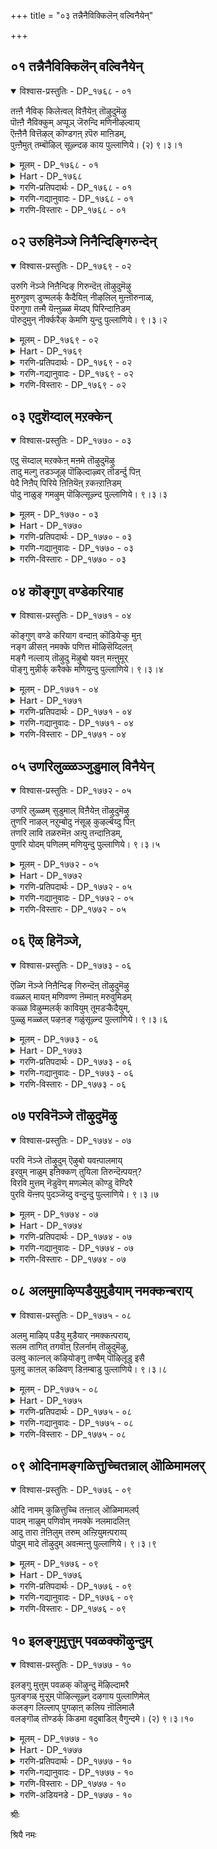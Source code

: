 +++
title = "०३ तन्नैनैविक्किलॆन् वल्विनैयेन्"

+++


## ०१ तन्नैनैविक्किलॆन् वल्विनैयेन्

<details open><summary>विश्वास-प्रस्तुतिः - DP_१७६८ - ०१</summary>

तऩ्ऩै नैविक् किलेऩ्वल् विऩैयेऩ् तॊऴुदुमॆऴु  
पॊऩ्ऩै नैविक्कुम् अप्पूञ् जॆरुन्दि मणिनीऴल्वाय्  
ऎऩ्ऩैनै वित्तॆऴल् कॊण्डगऩ् ऱपॆरु माऩिडम्,  
पुऩ्ऩैमुत् तम्बॊऴिल् सूऴ्न्दऴ काय पुल्लाणिये। (२) ९।३।१
</details>

<details><summary>मूलम् - DP_१७६८ - ०१</summary>

तऩ्ऩै नैविक् किलेऩ्वल् विऩैयेऩ् तॊऴुदुमॆऴु  
पॊऩ्ऩै नैविक्कुम् अप्पूञ् जॆरुन्दि मणिनीऴल्वाय्  
ऎऩ्ऩैनै वित्तॆऴल् कॊण्डगऩ् ऱपॆरु माऩिडम्,  
पुऩ्ऩैमुत् तम्बॊऴिल् सूऴ्न्दऴ काय पुल्लाणिये। (२) ९।३।१
</details>

<details><summary>Hart - DP_१७६८</summary>

She says,  
“O heart, you suffer with your love \ for him:  
How can I control it?  
Is it because of my bad karma?  
In the cool shadows of the cherundi grove  
blooming with golden flowers he loved me  
and then left me taking my beauty with him:  
He is the god of Thiruppullāni  
where the punnai trees shed pearl-like flowers in the groves:  
O heart, let us go there and worship him:”
</details>

<details><summary>गरणि-प्रतिपदार्थः - DP_१७६८ - ०१</summary>

तन्नै=नन्नन्नु, नैविक्किल्=बाधॆगॆ ऒळगु माडुवुदरिन्द, ऎन्=एनु फल? वल् विनैयेन्=कडुपापगळन्नु नानु माडिदवळु, तॊऴुदुम्=पूजिसि, ऎऴु=अभ्युदयगॊळ्ळुवुदक्कॆ, पॊन्नै=चिन्नवन्नु, नैविक्कूम्=निवाळिसुवन्थ, अ पू शॆरुन्दि=आ हूवाद सुरहॊन्नॆय, मणम्=परिमळद, नीऴल् वाय्=नॆळलिनल्लि, ऎन्नै=नन्नन्नु, नैवित्तु=हण्णुमाडि, ऎऴिल् कॊण्डु=सौन्दर्यवन्नु सूरॆगॊण्डु, अहन्ऱ=अगलि होद, पॆरुमान्=\(भगवन्तन\) परमपुरुषन, इडन्=स्थळवाद, पुन्नै=सुरहॊन्नॆय, मुत्तुम्=मुत्तिनन्थ मॊग्गुगळुळ्ळ, पॊऴिल्=तोपुगळिन्द, शूऴ्न्द=सुत्तुवरिद,अऴहाय=सुन्दरवाद\(सॊबगिन\), पुल्लाणिये-तिरुप्पुल्लाणि क्षेत्रवे.
</details>

<details><summary>गरणि-गद्यानुवादः - DP_१७६८ - ०१</summary>

नन्नन्नु बाधॆगॆ ऒळगु माडुवुदरिन्द एनु फल? नानु कडुपापि, पूजिसि अभ्युदयगॊळ्ळुवुदक्कॆ चिन्नवन्नु निवाळिसुवन्थ \(सूरॆगॊळ्ळुवन्थ\) आ हूवाद सुरहॊन्नॆय परिमळद नॆरळिनल्लि नन्नन्नु हण्णुमाडि\(पक्वगॊळिसि\) नन्न सौन्दर्यवन्नु सूरॆगॊण्डु अगलिहोद परमपुरुषनु नॆलसिरुव स्थळवॆन्दरॆ, मुत्तिनन्थ सुरहॊन्नॆय मॊग्गुगळुळ्ळ तोपुगळिन्द सुत्तुवरिद सॊबगिन तिरुप्पुल्लाणि क्षेत्रवे.\(१\)
</details>

<details><summary>गरणि-विस्तारः - DP_१७६८ - ०१</summary>

हिन्दिन तिरुमॊऴिगळल्लि आऴ्वाररु तम्मन्नु परमपुरुषनाद भगवन्तनल्लि अनुरक्तळागिरुव नवयौवन सुन्दरियॆन्दु भाविसिकॊण्डु, तन्न स्वामियु तन्न मनद इङ्गितवन्नु ऎन्दिगॆ ईडेरिसुवनो ऎन्दु हम्बलिसि हाडिदरष्टॆ. स्वामियु अवरन्नु

बॆरगुगॊळिसि, अवरॊडनॆ कूडिकॊण्डु अवर सेवॆयन्नु कैगॊळ्ळदन्तॆ, अवरिन्द अगलिहोदनु. आद्दरिन्द अवनन्नु हुडुकुत्ता अवनु नॆलसिरुव दिव्यक्षेत्रक्कॆ तावे होगलिद्दारॆ.

युवतियु\(आऴ्वाररु\)हेळुत्ताळॆ- नन्न प्रियतमनु नन्न बळिगॆ बरुत्तानॆन्दु अवनिगागि ऎदुरुनोडुत्ता, नाने नन्ननु हिंसॆपडिसिकॊळ्ळुवुदरिन्द एनु फल? स्वामियु तन्न दिव्यसौन्दर्यवन्नु ननगॆ तोरिसि, बॆरगुगॊळिसि, नन्न मनस्सन्नु सूरॆगॊण्डु नन्नन्नु हण्णुमाडि, नन्नन्नगलि हॊरटुहोदनल्ल\! मुत्तिनन्तिरुव सुरहॊन्नॆय मॊग्गुगळु जगियुत्तिरुव तोपुगळिन्द सुत्तुवरिदिरुव सॊबगिनिन्द तुम्बिरुव तिरुप्पुल्लाणि क्षेत्रदल्लि नन्न स्वामियु नॆलसिद्दानाद्दरिन्द, नानु अल्लिगे होगि अवनॊडनॆ कलॆतुकॊळ्ळुवॆनु.
</details>

## ०२ उरुहिनॆञ्जे निनैन्दिङ्गिरुन्देन्

<details open><summary>विश्वास-प्रस्तुतिः - DP_१७६९ - ०२</summary>

उरुगि नॆञ्जे निऩैन्दिङ् गिरुन्दॆऩ् तॊऴुदुमॆऴु  
मुरुगुवण् डुण्मलर्क् कैदैयिऩ् नीऴलिल् मुऩ्ऩॊरुनाळ्,  
पॆरुगुगा तऩ्मै यॆऩ्ऩुळ्ळ मॆय्दप् पिरिन्दाऩिडम्  
पॊरुदुमुन् नीर्क्करैक् केमणि युन्दु पुल्लाणिये। ९।३।२
</details>

<details><summary>मूलम् - DP_१७६९ - ०२</summary>

उरुगि नॆञ्जे निऩैन्दिङ् गिरुन्दॆऩ् तॊऴुदुमॆऴु  
मुरुगुवण् डुण्मलर्क् कैदैयिऩ् नीऴलिल् मुऩ्ऩॊरुनाळ्,  
पॆरुगुगा तऩ्मै यॆऩ्ऩुळ्ळ मॆय्दप् पिरिन्दाऩिडम्  
पॊरुदुमुन् नीर्क्करैक् केमणि युन्दु पुल्लाणिये। ९।३।२
</details>

<details><summary>Hart - DP_१७६९</summary>

She says,  
“O heart! You melt with love:  
What is the use of staying here thinking of him?  
Once, one day, he loved me under the shadow of blooming thazhai plants  
where singing bees drink honey from the flowers,  
and left me there  
and since then my love for him has grown in my heart:  
He is the god of Thiruppullāni where the waves dash on the banks  
of the river and leave jewels:  
O heart, come let us go and worship him:”
</details>

<details><summary>गरणि-प्रतिपदार्थः - DP_१७६९ - ०२</summary>

उरुहि=करगिद, नॆञ्जे=मनस्से, निनैन्दु=नॆनॆनॆनॆदु, इङ्गॆ-इल्लिये, इरुन्दु=इरुवुदरिन्द, ऎन्=एनु फल? तॊऴुदुम् ऎऴु= सेवॆ माडुवुदक्कॆ एळु\(हॊरडु\), मुरुहु=जेनन्नु, वण्डु=दुम्बिगळु, उण्=उण्णुवन्थ, मलर्=हूवाद, कैदैयिन्=केदगॆय मरगळ, नीऴलिल्=नॆरळल्लि, मुन् ऒरुनाळ्=हिन्दॆ ऒन्दु दिन, पॆरुहु=उक्कि बरुत्तिरुव\(हरियुत्तिरुव\), कादन्मै=प्रेमवन्नु, ऎन् उळ्ळम् ऎय्द=नन्न अन्तरङ्गवु पडॆयुवन्तॆ माडि, पिरिन्दा=अगलि होदवन, इडम्=स्थळवॆम्बुदु

पॊरुदु=अलॆगळन्नु बडिदु, मुन्नीर्=कडलु, करैक्के-दडक्के,मणि=रत्नगळन्नु, उन्दु=तळ्ळुवन्थ, पुल्लाणिये-तिरुप्पुल्लाणि क्षेत्रवे.
</details>

<details><summary>गरणि-गद्यानुवादः - DP_१७६९ - ०२</summary>

करगिद मनस्स्, नॆनॆनॆनॆदु इल्लिये इरुवुदरिन्द फलवेनु? सेवॆ माडुवुदक्कॆ एळु\(हॊरडु\). दुम्बिगळु जेनन्नुण्णुवन्थ केदगॆ\(ताळॆ\)हूगळु तुम्बिरुव मरगळ नॆरळल्लि, हिन्दॆ ऒन्दु दिन नन्न अन्तरङ्गवु उक्किहरियुवन्थ प्रेमवन्नु पडॆयुवन्तॆ माडि, अगलिहोदवन स्थळवॆम्बुदु कडलु तन्न अलॆगळिन्द दडक्के रत्नगळन्नु ऎरचि तळ्ळुवन्थ तिरुप्पुल्लाणि क्षेत्रवे.\(२\)
</details>

<details><summary>गरणि-विस्तारः - DP_१७६९ - ०२</summary>

युवतियु\(आऴ्वाररु\)हेळुत्ताळॆ- नॊन्दु, करगि होगिरुव नन्न मनस्से, हिन्दॆ नडॆदद्दन्नु नॆनॆनॆनॆदु इल्लिये इरुवुदरिन्द बरुव लाभवेनु? हीगॆ माडुवुदरिन्द नन्न प्रियतमनु नन्न बळिगॆ बरुवने? हिन्दॆ ऒन्दु सल, परिमळदिन्द तुम्बि जेनु मुत्तुत्तिरुव केदगॆय वनदल्लि, मरद नॆरळल्लि स्वामियु ननगॆ काणिसिकॊण्डनु. नन्नन्नु समीपिसिदनु. अवनल्लि ननगॆ प्रेमवुण्टागुवन्तॆयू, नन्न अन्तरङ्गदिन्द प्रेमवु उक्कि हरियुवन्तॆयू माडिदनु. आ कूडले नन्नन्नगलि होदनल्ल\! ईग आ प्रियतमनु नॆलसिरुव स्थळवॆन्दरॆ कडल् करॆयल्लिरुव, कडलिन अलॆगळु नवरत्नगळन्नु दडक्कॆ ऎरचि तळ्ळुत्तिरुवन्थ तिरुप्पुल्लाणि क्षेत्रवे. मनस्से अल्लिगॆ होगोण नडॆ. नन्न प्रियतमनन्नु सन्दर्शिसोण. अवन सेवॆयल्लि तॊडगि उद्धार हॊन्दोण.
</details>

## ०३ एदुशॆय्दाल् मऱक्केन्

<details open><summary>विश्वास-प्रस्तुतिः - DP_१७७० - ०३</summary>

एदु सॆय्दाल् मऱक्केऩ् मऩमे तॊऴुदुमॆऴु  
तादु मल्गु तडञ्जूऴ् पॊऴिल्दाऴ्वर् तॊडर्न्दु पिऩ्  
पेदै निऩैप् पिरिये ऩिऩियॆऩ् ऱकऩ्ऱाऩिडम्  
पोदु नाळुङ् गमऴुम् पॊऴिल्सूऴ्न्द पुल्लाणिये। ९।३।३
</details>

<details><summary>मूलम् - DP_१७७० - ०३</summary>

एदु सॆय्दाल् मऱक्केऩ् मऩमे तॊऴुदुमॆऴु  
तादु मल्गु तडञ्जूऴ् पॊऴिल्दाऴ्वर् तॊडर्न्दु पिऩ्  
पेदै निऩैप् पिरिये ऩिऩियॆऩ् ऱकऩ्ऱाऩिडम्  
पोदु नाळुङ् गमऴुम् पॊऴिल्सूऴ्न्द पुल्लाणिये। ९।३।३
</details>

<details><summary>Hart - DP_१७७०</summary>

She says,  
“I am innocent: What can I do to forget him?  
Come, get up and let us worship him:  
He followed me into the grove  
dripping with pollen and filled with ponds  
and promised me he wouldn’t leave me, but he did:  
He is the god of Thiruppullāni  
where the fragrance of flowers spreads all day:  
O heart, come, let us go there and worship him:”
</details>

<details><summary>गरणि-प्रतिपदार्थः - DP_१७७० - ०३</summary>

एदु शॆय्दाल्=एनु माडिदरॆ, मऱक्केन्=नानु मरॆयबल्लॆ \(मरॆयुवुदक्कॆ साध्य?\) मनमे=मनस्से, तॊऴुदुम् =सेवॆ माडुवुदक्कॆ, ऎऴु=ऎद्देळु, तादु=हूविन परागगळु, मल् हु=तुम्बिकॊण्डिरुव, तटम्=तटाकगळिन्द, शूऴ्-सुत्तुवरिदिरुव, पॊऴिल्=तोपिन, ताऴ्वर्=ऎल्लॆयन्नु, तॊडर्न्दु=सेरि, पिन्=आमेलॆ

पेदै=एनू अरियदवळे, निन्नै=निन्नन्नु, पिरियेन् इनि=इन्नु अगलुवुदिल्ल, ऎन्ऱु=ऎन्दु हेळि, अहन्ऱान् इडम्=अगलिदवन स्थळवॆन्दरॆ, पोदु=अरळुव मॊग्गु, नाळुम्=यावागलू, कमऴुम्=घमघमिसुव, पॊऴिल्=तोपुगळिन्द, शूऴ्न्द=सुत्तुवरिद, पुल्लाणिये=तिरुप्पुल्लाणि क्षेत्रवे.
</details>

<details><summary>गरणि-गद्यानुवादः - DP_१७७० - ०३</summary>

एनु माडिदरॆ ताने नानु मरॆयुवुदक्कादीतु? मनस्से, सेवॆ माडुवुदक्कॆ ऎद्देळु. हूविन परागगळु तुम्बिकॊण्डिरुव तटाकगळिन्द सुत्तुवरिदिरुव तोपिन ऎल्लॆयन्नु सेरि, आ बळिक, “एनू अरियदवळे, इन्नु निन्नन्नु अगलुवुदिल्ल”ऎन्दु हेळि, अगलिदवन स्थळवॆन्दरॆ, अरळुव मॊग्गु यावागलू घमघमिसुव तोपुगळिन्द सुत्तुवरिदिरुव तिरुप्पुल्लाणिये.\(३\)
</details>

<details><summary>गरणि-विस्तारः - DP_१७७० - ०३</summary>

“एनु माडिदरॆ.......मरॆयुवुदक्कादीतु?” प्रेमिगळु अगलिदरॆ, जॊतॆगूडदिद्दरॆ, दूरसरिदरॆ, कण्मरॆयादरॆ-परस्पर मरॆयलु साध्य ऎम्बुदु सामान्यवाद अभिप्राय. आदरॆ, प्रेमवु दृढवादल्लि ई याव बगॆय उपायवू फलकारियागुवुदिल्ल. भक्तनिगॆ भगवन्तनल्लि दृढवाद भक्तिमूडदिद्दरॆ, भक्तनन्नु भगवन्तनिन्द एने माडिदरू, भक्तन मनस्सिनिन्द भगवन्तनन्नु तॊडॆदुहाकुवुदक्कॆ साध्यवागुवुदिल्ल.

“एनू अरियदवळे, इन्नु निन्निन्द अगलुवुदिल्ल”- प्रियतमनु तन्न प्रियळन्नु एकान्तस्थळक्कॆ करॆदॊय्दु, अवळन्नु नम्बिसि, तनगॆ अवळल्लि अचलवाद प्रेमविदॆयॆन्दु हेळुव मातुगळिवु. प्रापञ्चिकराद कृत्रिमप्रेमिगळ जाडन्नरियद परिशुद्धवाद मनस्सिनिन्द प्रेमिसुव प्रियळे “एनू अरियदवळु”- मुग्धप्रेयसि. तन्न प्रियनल्लि अवळिगिरुव शुद्धवाद प्रेमवे अवन मातन्नु नम्बुवन्तॆ माडुत्तदॆ. ऒन्दु वेळॆ, प्रियनु तन्न मातन्नु मुरिदरो? अवळिगॆ बलुदुःखवागुवुदु, वास्तववे. अवनन्नु हुडुकिकॊण्डु होगि, अवनन्नु ऒलिसिकॊण्डु तन्नवनन्नागि माडिकॊळ्ळुवुदे आ मुग्धप्रेमिय कॆलस.

हागॆये, भगवन्तनन्नु शुद्धमनदिन्द प्रेमिसुव भक्तनिगॆ भगवन्तन आश्वासनॆयल्लि पूर्णनम्बिकॆ. ऒन्दुवेळॆ स्वामियु भक्तन अन्तरङ्गदिन्द जारिहोदनॆन्दरॆ, आ अगलिकॆयन्नु ताळलारदॆ, भक्तनु तन्न प्रियतमनन्नु हुडुकिकॊण्डु होगि, मत्तॆ अवनन्नु तन्न अन्तरङ्गदल्लि सेरिसिकॊळ्ळुववरॆगू बिड.

युवतियु\(आऴ्वाररु\) हेळुत्ताळॆ- मनस्से, नन्न प्रियतमनन्नु नानु एनू माडिदरू मरॆयुवुदक्कागुवुदिल्ल. हिन्दॆ, अवनु नन्नन्नु बलुसुन्दरवाद एकान्त स्थळक्कॆ करॆदॊय्दु, हूगळिन्द तुम्बिकॊण्डु अवुगळ परागवन्नु समृद्धियागि चॆल्लि, अदर कम्पन्नु ऎल्लॆल्लियू हरडिरुवन्थ तटाकगळ्य् तोपुगळन्नु सुत्तुवरिदिवॆ. आ तोपिन ऎल्लॆगॆ नन्नन्नु नन्न प्रियतमनु करॆदॊय्दनु. अलि ऒण्टियागिरुव ननगॆ गुट्टिन नम्बुगॆय मातन्नु हेळिद. “इन्नुनानु निन्नन्नु अगलि होगुवुदे इल्ल” ऎन्द. आदरेनु? अवनु नन्नन्नु अगलिहोदनल्ल\! आगिन सन्निवेशवन्नु अवन दिव्यप्रेमवन्नु नानु हेगॆ मरॆतेनु? मनस्से नडॆ. अवनीग तिरुप्पुल्लाणियल्लि, यावागलू घमघमिसुव हूदोटगळ नडुवॆ नॆलसिद्दानॆ. नावु अल्लिगॆ होगोण. अवन सेवॆयल्लि तॊडगि, अवनन्नु ऒलिसिकॊळ्ळोण.
</details>

## ०४ कॊङ्गुण् वण्डेकरियाह

<details open><summary>विश्वास-प्रस्तुतिः - DP_१७७१ - ०४</summary>

कॊङ्गुण् वण्डे करियाग वन्दाऩ् कॊडियेऱ्कु मुऩ्  
नङ्ग ळीसऩ् नमक्के पणित्त मॊऴिसॆय्दिलऩ्  
मङ्गै नल्लाय् तॊऴुदु मॆऴुबो यवऩ् मऩ्ऩुमूर्  
पॊङ्गु मुन्नीर्क् करैक्के मणियुन्दु पुल्लाणिये। ९।३।४
</details>

<details><summary>मूलम् - DP_१७७१ - ०४</summary>

कॊङ्गुण् वण्डे करियाग वन्दाऩ् कॊडियेऱ्कु मुऩ्  
नङ्ग ळीसऩ् नमक्के पणित्त मॊऴिसॆय्दिलऩ्  
मङ्गै नल्लाय् तॊऴुदु मॆऴुबो यवऩ् मऩ्ऩुमूर्  
पॊङ्गु मुन्नीर्क् करैक्के मणियुन्दु पुल्लाणिये। ९।३।४
</details>

<details><summary>Hart - DP_१७७१</summary>

She says,  
“O friend, you are beautiful among women!  
Carrying a Garuda flag he came to me, loved me  
and promised that he would not leave me  
but he didn’t keep his promise:  
The only witness there was the bee that drinks honey:  
He stays in Thiruppullāṇi where the rising waves of the ocean  
dash on the banks of the river and leave jewels behind:  
Come, let us go and worship him there:”
</details>

<details><summary>गरणि-प्रतिपदार्थः - DP_१७७१ - ०४</summary>

कॊङ्गु=मधुवन्नु, उण्=उण्णुव, वण्डॆ=दुम्बिगळे, करि आह=साक्षियागि, वन्दान्=बन्दनु, कॊडियेऱ्कु=पापिय हत्तिरक्कॆ, मुन्=हिन्दॆ ऒन्दु सल, नङ्गळ् ईशन्=नम्म \(नन्न\)स्वामियु, नमक्के=नमगॆये\(ननगेये\), पणित्त=आडिद\(हेळिद\), मॊऴि=मातिनन्तॆ, शॆय्दिलन्=माडलिल्ल, मङ्गैनल्लाय्=ऒळ्ळॆय हॆण्णे, तॊऴुदुम्=सेवॆ माडुवुदक्कॆ, ऎऴु=ऎद्देळु, पॊय्=होगि,अवन्=अवनु\(प्रियतमनु\), मन्नुम्=नॆलसिरुव, ऊर्=ऊरु ऎन्दरॆ

पॊङ्गु=अलॆगळु उक्किएळुव, मुन्नीर्=कडलु, करैक्के-दडक्कॆ, मणि=रत्नगळन्नु, उन्दु=तळ्ळि ऎरचुव, पुल्लाणिये=तिरुप्पुल्लाणि क्षेत्रवे.
</details>

<details><summary>गरणि-गद्यानुवादः - DP_१७७१ - ०४</summary>

ऒळ्ळॆय हॆण्णे, मधुवन्नुण्णुव दुम्बिगळ साक्षियागि नन्न स्वामियु पापियाद नन्न बळिगॆ बन्दनु. हिन्दॆ अवनु नन्नल्लि आडिद मातिनन्तॆ माडलिल्ल\! अवनीग नॆलसिरुवुदु अलॆगळु उक्कि एळुव कडलु रत्नगळन्नु दडक्कॆ तळ्ळि ऎरचुव तिरुप्पुल्लाणियल्ले. ऎद्देळु, नावु अल्लिगॆ होगि अवन सेवॆयल्लि तॊडगोण.\(४\)
</details>

<details><summary>गरणि-विस्तारः - DP_१७७१ - ०४</summary>

युवतियु आग तन्न आप्तगॆळति\(तन्न मनस्से?\)यॊडनॆ हेळुत्तिद्दाळॆ- ऒळ्ळॆय हॆण्णे, निन्नॊडनॆ नानु निजवन्ने हेळुत्तिद्देनॆ. नन्न प्रियतमनु नन्न बळिगॆ बन्दद्दु निजवे. याव मरद नॆरळल्लि अवनु नन्नन्नु सन्धिसिदनो, आ मरद हूगळल्लि मधुवन्नुण्डु नलियुत्तिद्द दुम्बिगळे अदक्कॆ साक्षि. अल्लि “नानु इन्नु मेलॆ निन्नन्नु अगलिहोगुवुदिल्ल”ऎन्दु अवनु ननगॆ आत्मीयवागि हेळिदनु. अवनाडिदन्तॆ नडॆदुकॊळ्ळलिल्ल. नन्नन्नु ऒण्टिगळन्नागि माडिद्दानॆ., कडलु आ करॆगॆ तन्न अलॆगळिन्द रत्नगळन्ने तळ्ळितन्दु हाकुत्तदॆ. आ क्षेत्रक्कॆ होगोण नडॆ. अल्लि अवनन्नु सन्धिसोण. अवन् सेवॆयल्लि तॊदगोण. अवनन्नु ऒलिसिकॊळ्ळोण.
</details>

## ०५ उणरिलुळ्ळञ्जुडुमाल् विनैयेन्

<details open><summary>विश्वास-प्रस्तुतिः - DP_१७७२ - ०५</summary>

उणरि लुळ्ळम् सुडुमाल् विऩैयेऩ् तॊऴुदुमॆऴु  
तुणरि नाऴल् नऱुम्बोदु नंसूऴ् कुऴल्बॆय्दु पिऩ्  
तणरि लावि तळरुमॆऩ अऩ्पु तन्दाऩिडम्,  
पुणरि योदम् पणिलम् मणियुन्दु पुल्लाणिये। ९।३।५
</details>

<details><summary>मूलम् - DP_१७७२ - ०५</summary>

उणरि लुळ्ळम् सुडुमाल् विऩैयेऩ् तॊऴुदुमॆऴु  
तुणरि नाऴल् नऱुम्बोदु नंसूऴ् कुऴल्बॆय्दु पिऩ्  
तणरि लावि तळरुमॆऩ अऩ्पु तन्दाऩिडम्,  
पुणरि योदम् पणिलम् मणियुन्दु पुल्लाणिये। ९।३।५
</details>

<details><summary>Hart - DP_१७७२</summary>

She says,  
“When I think of what happened to me my heart burns:  
Surely I have done bad karma:  
He decorated my hair with bunches of flagrant nyāzhal flowers,  
and loved me, but then he left me and I suffer:  
He is the god of Thirupullāni where the waves of the ocean leave conches  
and jewels on the shores: Come, let us go there and worship him:”
</details>

<details><summary>गरणि-प्रतिपदार्थः - DP_१७७२ - ०५</summary>

उणरिल्=नॆनॆसिकॊण्डरॆ, उळम्=मनस्सु, शुडुम्=कुदियुत्तदॆ,बेयुत्तदॆ, आल्=अय्यो, विनैयेन्=पापिष्ठळे नानु, तॊऴुदुम्-सेवॆ माडुवुदक्कॆ, ऎऴु=ऎद्देळु, तुणर् इन् नाऴल्=सुन्दरवाद मल्लिगॆय बळ्ळिय, नऱुम्=सुवासनॆय, पोदु=हूगळन्नु

नम् शूऴ्=नम्मन्नु सुत्तुवरिदिरुव, कुऴल्-तलॆगूदलिगॆ, पॆय्दु=मुडिसि, पिन्=अनन्तर, तणरिल्=अगलिकॆयिन्द, आवि=उसिरु\(प्राणवु\), तळरुम्=हॊय्दाडुवुदु, सङ्कटपडुवुदु, ऎन=ऎम्बन्तॆ, अन्बुतन्दान्=प्रेमवन्नुण्टु माडिदवन, इडम्-स्थळवॆन्दरॆ, पुणरि=\(अलॆगळु\) ऒट्टुगूडि, ओदम्=कडलु, पणिलम्=शङ्खगळन्नू, मणि=रत्नगळन्नू, उन्दु=दडक्कॆ तळ्ळुव, पुल्लाणिये=तिरुप्पुल्लाणि क्षेत्रवे.
</details>

<details><summary>गरणि-गद्यानुवादः - DP_१७७२ - ०५</summary>

अय्यो, नॆनॆसिकॊण्डरॆ, मनस्सु कुदियुत्तदॆ\(बेयुत्तदॆ\) नानु पापिष्ठले\! मनस्से, ऎद्देळु, सेवॆ माडुवुदक्कॆ नडॆ. सुन्दरवाद मल्लिगॆय बळ्ळिय सुवासनॆय हूगळन्नु नन्नन्नु सुत्तुवरिदिरुव तलॆगूदलिगॆ मुडिसि, अनन्तर अगलिदरॆ प्राणवु सङ्कटपडुवुदु ऎम्बन्तॆ प्रीतियन्नु तोरिसिदवन स्थळवॆन्दरॆ, कडलिन अलॆगळु ऒट्टुगूडि शङ्खगळन्नू रत्नगळन्नू दडक्कॆ तळ्ळुवन्थ तिरुप्पुल्लाणिये.\(५\)
</details>

<details><summary>गरणि-विस्तारः - DP_१७७२ - ०५</summary>

युवतियु\(आऴ्वाररु\) आप्तसखियॊन्दिगॆ हेळुत्ताळॆ- सखी, नानु कडुपापि. हिन्दॆ नडॆद विषयवन्नु नानु नॆनॆसिकॊण्डरॆ, नन्न मनस्सु बॆन्दुहोगुत्तदॆ. ननगॆ बहळ सङ्कटवागुत्तदॆ. आग अवनु नन्नॊडनिद्दु, नीळवाद नन्न तलॆगूदलिगॆ घमघमिसुव मल्लिगॆ हूगळन्नु मुडिसिदनु. आमेलॆ, नाविब्बरू अगलिहोदॆवादरॆ नम्म प्राणगळे सङ्कटदिन्द हारिहोगुवुवु ऎम्बन्तॆ अवनु नन्नल्लि प्रीतियन्नु तोरिसिदनु. नन्नन्नु बॆरगुगॊळिसिदनु. आ बळिक नन्नन्नगलि हॊरटेहोदनल्ल\! अवनीग कडलिनिन्द अलॆगळु ऒट्टॊट्टागि नुग्गिबरुत्ता ऒळ्ळॆय शङ्खगळन्नू रत्नगळन्नू करॆगॆ तळ्ळि ऎरचुवन्थ कडलतीरदल्लिरुव तिरुप्पुल्लाणि क्षेत्रदल्लि नॆलसिद्दानॆ. सखी, नडॆ, नावु अल्लिगॆ होगोण. अवन सेवॆयल्लि तॊडगोण. अवनन्नु ऒलिसिकॊळ्ळोण.
</details>

## ०६ ऎळ् हिनॆञ्जे,

<details open><summary>विश्वास-प्रस्तुतिः - DP_१७७३ - ०६</summary>

ऎळ्गि नॆञ्जे निऩैन्दिङ् गिरुन्दॆऩ् तॊऴुदुमॆऴु  
वळ्ळल् मायऩ् मणिवण्ण ऩॆम्माऩ् मरुवुमिडम्  
कळ्ळ विऴुम्मलर्क् कावियुम् तूमडऱ्कैदैयुम्,  
पुळ्ळु मळ्ळल् पऴऩङ् गळुंसूऴ्न्द पुल्लाणिये। ९।३।६
</details>

<details><summary>मूलम् - DP_१७७३ - ०६</summary>

ऎळ्गि नॆञ्जे निऩैन्दिङ् गिरुन्दॆऩ् तॊऴुदुमॆऴु  
वळ्ळल् मायऩ् मणिवण्ण ऩॆम्माऩ् मरुवुमिडम्  
कळ्ळ विऴुम्मलर्क् कावियुम् तूमडऱ्कैदैयुम्,  
पुळ्ळु मळ्ळल् पऴऩङ् गळुंसूऴ्न्द पुल्लाणिये। ९।३।६
</details>

<details><summary>Hart - DP_१७७३</summary>

She says,  
“O heart, what is the use of worrying and staying here thinking of Māyan,  
our generous, sapphire-colored lord and his love?  
He is the god of Thiruppullāṇi surrounded with birds  
and fields with wet sand where kāvi flowers drip honey  
and thāzhai flowers with beautiful leaves bloom,  
opening their lovely petals: Come, let us go there and worship him: :”
</details>

<details><summary>गरणि-प्रतिपदार्थः - DP_१७७३ - ०६</summary>

ऎळ् हि=व्यथॆपट्टुकॊण्डु, सङ्कटदिन्द, नॆञ्जे=मनस्से, निनैन्दु=चिन्तिसुत्ता, इङ्गु=इल्लिये, इरुन्दु=इरुवुदरिन्द, ऎन्=एनु फल? तॊऴुदुम्=सेवॆमाडुवुदक्कॆ, ऎऴु=ऎद्देळु, वळ्ळल्=उदारियू, मायन्=आश्चर्यकारियू, मणिवण्णन्=नीलमणियन्तॆ देहकान्तियुळ्ळवनू, ऎम्मान्=नम्म स्वामियू, मरुवुम्=नॆलसिरुव, इडम्=स्थळवॆन्दरॆ, कळ्=मधुवन्नु, अविऴुम्=सुरिसुव, मलर्=हूगळ, कावियुम्=कन्नैदिलॆयिन्दलू, तूमडल्=शुद्धवाद बिळिय ऎसळुगळुळ्ळ, कैदैयुम्=केदगॆ हूगळिन्दलू, पुळ्ळुम्=पक्षिगळिन्दलू, अळ्ळल्=कॆसरिन, पऴनङ्गळुम्=गद्दॆगळिन्दलू, शूऴ्न्द-सुत्तुवरिदिरुव, पुल्लाणिये=तिरुप्पुल्लाणि क्षेत्रवे.
</details>

<details><summary>गरणि-गद्यानुवादः - DP_१७७३ - ०६</summary>

मनस्से, व्यथॆपट्टुकॊण्डु कळॆदुहोदद्दन्नु चिन्तिसुत्ता इल्लिये इरुवुदरिन्द एनुफल? सेवॆ माडुवुदक्कॆ ऎद्देळु. परम उदारियू आश्चर्यकारियू नीलमणिय देहकान्तियुळ्ळवनू नम्म स्वामियू नॆलसिरुव स्थळवॆन्दरॆ, अरळि मधुवन्नु सुरिसुव कन्नैदिलॆ हूगळिन्दलू, परिशुद्धवाद ऎसळुगळुळ्ळ केदगॆ हूगळिन्दलू, पक्षिगळिन्दलू, कॆसरिन गद्दॆगळिन्दलू सुत्तुवरिदिरुव तिरुप्पुल्लाणि क्षेत्रवे.\(६\)
</details>

<details><summary>गरणि-विस्तारः - DP_१७७३ - ०६</summary>

युवतियु\(आऴ्वाररु\)हेळुत्ताळॆ- ”मनस्से हिन्दॆ नडॆदद्दन्नॆल्ला नॆनॆनॆनॆदु चिन्तिसुत्ता सङ्कटपडुत्तिरुवुदरिन्द बरुव लाभवेनु? नन्न प्रियतमनु परम उदारि. नन्न विषयदल्लि अवनिगॆष्टु प्रेम\! ऎष्टु कनिकर\! नन्न बळिगे अवनु बन्दनल्ल\! एकान्तवाद स्थळक्कॆ नन्नन्नु करॆदॊय्दनल्ल\! नन्न तलॆगॆ परिमळवन्नु सूसुव मल्लिगॆ हूवन्नु मुडिसिदनल्ल\! नन्नॊडनॆ कलॆतिद्दु, तन्न दिव्यवाद देहकान्तियिन्दलू,अतिशयवाद प्रेमदिन्दलू नानु नन्नन्ने मरॆयुवन्तॆ

माडिदनल्ल\! नन्न किवियल्लि पिसुमातिनिन्द “इन्नु मुन्दॆ निन्ननु बिट्टु अगलुवुदे इल्ल”ऎन्दु मातुकॊट्टनल्ल\! अय्यो, नानेनु माडलि\! आ बळिक नन्नन्नगलि अवनु हॊरटेहोदनु\! ईग अवनु मधुवन्नु उक्किहरिसुव कन्नैदिलॆ हूगळिन्दलू, शुद्धवाद ऎसळुगळुळ्ळ केदगॆ हूगळिन्दलू, बगॆबगॆय हक्किगळिन्दलू, कॆसरुगद्दॆगळिन्दलू सुत्तुवरिदिरुव तिरुप्पुल्लाणियल्लि नॆलसिद्दानॆ. मनस्से, ऎद्देळु. अल्लिगॆ होगोण. अवन् सेवॆयल्लि तॊडगोण. अवन ऒलवन्नु पडॆयोण.
</details>

## ०७ परविनॆञ्जे तॊऴुदुमॆऴु

<details open><summary>विश्वास-प्रस्तुतिः - DP_१७७४ - ०७</summary>

परवि नॆञ्जे तॊऴुदुम् ऎऴुबो यवऩ्पालमाय्  
इरवुम् नाळुम् इऩिक्कण् तुयिला तिरुन्दॆऩ्पयऩ्?  
विरवि मुत्तम् नॆडुवॆण् मणल्मेल् कॊण्डु वॆण्दिरै  
पुरवि यॆऩ्ऩप् पुदञ्जॆय्दु वन्दुन्दु पुल्लाणिये। ९।३।७
</details>

<details><summary>मूलम् - DP_१७७४ - ०७</summary>

परवि नॆञ्जे तॊऴुदुम् ऎऴुबो यवऩ्पालमाय्  
इरवुम् नाळुम् इऩिक्कण् तुयिला तिरुन्दॆऩ्पयऩ्?  
विरवि मुत्तम् नॆडुवॆण् मणल्मेल् कॊण्डु वॆण्दिरै  
पुरवि यॆऩ्ऩप् पुदञ्जॆय्दु वन्दुन्दु पुल्लाणिये। ९।३।७
</details>

<details><summary>Hart - DP_१७७४</summary>

She says,  
“O pitiful heart, what is the use of staying here  
thinking of his love, unable to sleep night and day?  
He stays In Thiruppullaṇi  
where the white waves come jumping like horses,  
bringing pearls and leaving them on the abundant white sand:  
O heart, let us go and worship him:”
</details>

<details><summary>गरणि-प्रतिपदार्थः - DP_१७७४ - ०७</summary>

परवि=स्तोत्रमाडि, नॆञ्जे=मनस्से, तॊऴुदुम्=सेवॆ माडुवुदक्कॆ, ऎऴु=ऎद्देळु, पोय्=होगि, अवन्=अवन, पालम्=कडॆयवरु, आय्=आगि, इरवुम्=रात्रियू, नाळुम्=हगलू, इनि=इन्नु, कण् तुयिलादु=निद्रिसदन्तॆ, इरुन्दु=इरुवुदरिन्द, ऎन् पयन्=एनु प्रयोजन? विरवि=समीपिसुत्ता, मुत्तम्=मुत्तुगळन्नु, नॆडु=विशालवाद, उद्दवाद, वॆण् मणल् मेल्=बिळिय मरळिन मेलक्कॆ, कॊण्डु=तॆगॆदुकॊण्डु होगि, वॆण् तिरै=बिळिय अलॆगळु, पुरवि ऎन्न=कुदुरॆय हागॆ, अप्पुतम् शॆय्दु=अण्टिकॊण्डु, वन्दु=बन्दु, उन्दु=दडक्कॆ तळ्ळुव, पुल्लाणिये=तिरुप्पुल्लाणि क्षेत्रवे.

मनस्से, इन्नु रात्रियू हगलू निद्रिसदन्तॆ इरुवुदरिन्द एनु प्रयोजन? होगि, अवन कडॆयवरागि, अवनन्नु स्तुतिसि, पूजिसि, सेवॆ माडुवुदक्कॆ ऎद्देळु. बिळिय अलॆगळु\(दडवन्नु\) समीपिसुत्ता, कुदुरॆय हागॆ \(नॆलक्कॆ\) अण्टिकॊण्डु बन्दु, मुत्तु=मुत्तुगळन्नु विशालवाद\(उद्दवाद\)
</details>

<details><summary>गरणि-गद्यानुवादः - DP_१७७४ - ०७</summary>

बिळिय मरळिन मेलक्कॆ तन्दु दडक्कॆ तळ्ळुवन्थ तिरुप्पुल्लाणि क्षेत्रवे.\(७\)
</details>

<details><summary>गरणि-विस्तारः - DP_१७७४ - ०७</summary>

युवतियु\(आऴ्वाररु\) हेळुत्ताळॆ- मनस्से, नन्न प्रियतमनु नन्नन्नु वञ्चिसि, अगलि हॊरटुहोद मेलॆयू नावु इल्लिये इद्दु, हगलु रात्रि ऎन्नदॆ, अवनिगागि कातरदिन्द कण्णिगॆ निद्दॆयिल्लदन्तॆ कादुकॊण्डिरुवुदरिन्द एनु प्रयोजन? नमगॆ कातरवागलि, सङ्कटवागलि तप्पुवुदे? अवनेनु नम्म बळिगॆ बरुवनो? ईग अवनु तिरुप्पुल्लाणि क्षेत्रदल्लिद्दानॆ. अदु कडल करॆयल्लिदॆ. हॊळॆयुव बिळिय अलॆगळु दडवन्नु समीपिसुत्ता, वेगवागि ओडुव कुदुरॆय हागॆ नॆलक्कॆ अण्टिकॊण्डु बरुत्ता कडलिनिन्द मुत्तुगळन्नु विशालवाद\(उद्दवाद\) बिळिय मरळिन मेलक्कॆ तळ्ळि ऎरचुत्तदॆ. मनस्से प्रियतमनिरुवल्लिगॆये होगोण नडॆ. अल्लि अवनन्नु स्तुतिसोण. पूजिसोण. अवन सेवॆमाडि अवनन्नु ऒलिसिकॊळ्ळोण. अवन समीपवर्तिगळागोण.
</details>

## ०८ अलमुमाऴिप्पडैयुमुडैयाम् नमक्कन्बराय्

<details open><summary>विश्वास-प्रस्तुतिः - DP_१७७५ - ०८</summary>

अलमु माऴिप् पडैयु मुडैयार् नमक्कऩ्पराय्,  
सलम तागित् तगवॊऩ् ऱिलर्नाम् तॊऴुदुमॆऴु,  
उलवु काल्नल् कऴियोङ्गु तण्बैम् पॊऴिलूडु इसै  
पुलवु काऩल् कळिवण् डिऩम्बाडु पुल्लाणिये। ९।३।८
</details>

<details><summary>मूलम् - DP_१७७५ - ०८</summary>

अलमु माऴिप् पडैयु मुडैयार् नमक्कऩ्पराय्,  
सलम तागित् तगवॊऩ् ऱिलर्नाम् तॊऴुदुमॆऴु,  
उलवु काल्नल् कऴियोङ्गु तण्बैम् पॊऴिलूडु इसै  
पुलवु काऩल् कळिवण् डिऩम्बाडु पुल्लाणिये। ९।३।८
</details>

<details><summary>Hart - DP_१७७५</summary>

She says,  
“He with a conch and a discus  
loved me and left me, leaving me to suffer:  
He cheated me and I shouldn’t love him:  
He is the god ofThirupullani, filled with salt pans and streams of water  
where happy bees sing in the cool flourishing groves  
and their music spreads on the banks of the ocean that smell with fish:  
Come, let us go and worship him there:”
</details>

<details><summary>गरणि-प्रतिपदार्थः - DP_१७७५ - ०८</summary>

अलमुम्=हलायुधवन्नू, आऴिपडैयुम्=चक्रायुधवन्नू, उडैयार्=उळ्ळवरु, अन्मक्कू-नमगॆ, अन्बर् आय्=प्रियरागि, शलम् अदु आहि=छलवे मुन्ताद, तहवु=गुणगळु, ऒन्ऱु इलर्=ऒन्दन्नू इल्लदवरागिद्दारॆ, नाम्=नावु, तॊऴुदुम्-सेवॆ माडुवुदक्कॆ, ऎऴु=ऎद्देळु, उलवु=अलॆदाडुत्तिरुव, काल्=मन्दमारुतवू, नल्=ऒळ्ळॆय, कऴि=समुद्रद करॆयल्लि\(समृद्धियागि\)ओङ्गु=ऎत्तरवागि बॆळॆदिरुव, तण्=तम्पाद, पै=हरडिकॊण्डिरुव, पॊऴिल्=तोपुगळिन्द, ऊडु=नडुवॆ, इशै=ऒप्पुवन्थ, पुलवु=मुञ्जानॆगॆ

कानल्=परिमळिसुव, कळिवण्डु=सॊबगिन दुम्बिगळ, इनम्=गुम्पुगळु, पाडु=हाडुत्तिरुवन्थ, पुल्लाणिये=तिरुप्पुल्लाणि क्षेत्रवे.
</details>

<details><summary>गरणि-गद्यानुवादः - DP_१७७५ - ०८</summary>

हलायुधवन्नू चक्रायुधवन्नू उळ्ळवरु नमगॆ प्रियरागि छलवे मुन्ताद गुणगळु ऒन्दू इल्लदवरागिद्दारॆ. नावु सेवॆमाडुवुदक्कॆ ऎद्देळु. सुळिदाडुत्तिरुव मन्दमारुतवू ऒळ्ळॆयदागि \(समुद्रद करॆयल्लि\)समृद्धियागि ऎत्तरवागि बॆळॆदिरुव तम्पाद हरडिकॊण्डिरुव तोपुगळ नडुवॆ परिमळिसुव मुञ्जानॆगॆ ऒप्पुवन्थ सॊबगिन दुम्बिगळ हिण्डिगळु हाडुत्तिरुवन्थ तिरुप्पुल्लाणिये.\(८\)
</details>

<details><summary>गरणि-विस्तारः - DP_१७७५ - ०८</summary>

हलायुध बलरामनदु. चक्रायुध श्रीकृष्णनदु. बलरामनू कृष्णनू भगवन्तन दशावतारगळल्लि सेरिदवु.

युवतियु\(आऴ्वाररु\)हेळुत्ताळॆ- मनस्से, बलरामनागियू श्रीकृष्णनागियू अवतरिसिद्दवनु नन्न प्रियतमने अल्लवे? अवनेनो बन्दु, नन्न बळियिद्दु, नन्नन्नु मरुळुगॊळिसि, हॊरटेहोदनु. अवनल्लि नावु छल, कोप मुन्ताद दुर्गुणगळन्नु आरोपिसलादीते? अवनीग तिरुप्पुल्लाणी क्षेत्रदल्लि नॆलसिद्दानॆ. अदु बलुसुन्दर क्षेत्र. कडलकरॆयल्लि सॊगसाद ऎत्तरवाद तम्पाद परिमळिसुव तोपुगळिवॆ. म्न्दमारुतवु अवुगळ नडुवॆ सुळिदाडुत्ता परिमळवन्नु ऎल्लॆल्लू हरडुत्तदॆ. अदक्कॆ ऒप्पुवन्थ सॊबगिनिन्द मुञ्जानॆ बरुत्तदॆ. अन्दवाद दुम्बिगळ हिण्डुगळु अदक्कॆ तक्कन्तॆ इनिदागि हाडुत्तवॆ. मनस्से, ऎद्देळु. नावु अल्लिगॆ होगोण. नम्म प्रियनन्नु सन्धिसोण. अवन सेवॆयल्लि तॊडगोण. अवनन्नु ऒलिसिकॊळ्ळोण.
</details>

## ०९ ओदिनामङ्गळित्तुच्चितन्नाल् ऒळिमामलर्

<details open><summary>विश्वास-प्रस्तुतिः - DP_१७७६ - ०९</summary>

ओदि नामम् कुळित्तुच्चि तऩ्ऩाल् ऒळिमामलर्प्  
पादम् नाळुम् पणिवोम् नमक्के नलमादलिऩ्  
आदु तारा ऩॆऩिलुम् तरुम् अऩ्ऱियुमऩ्पराय्प्  
पोदुम् मादे तॊऴुदुम् अवऩ्मऩ्ऩु पुल्लाणिये। ९।३।९
</details>

<details><summary>मूलम् - DP_१७७६ - ०९</summary>

ओदि नामम् कुळित्तुच्चि तऩ्ऩाल् ऒळिमामलर्प्  
पादम् नाळुम् पणिवोम् नमक्के नलमादलिऩ्  
आदु तारा ऩॆऩिलुम् तरुम् अऩ्ऱियुमऩ्पराय्प्  
पोदुम् मादे तॊऴुदुम् अवऩ्मऩ्ऩु पुल्लाणिये। ९।३।९
</details>

<details><summary>Hart - DP_१७७६</summary>

She says,  
“O dear friend, let us fold our hands and praise his names,  
placing beautiful bright flowers on his feet and worshiping him:  
Whether he gives anything in return or not,  
loving and worshiping him is what we should do:  
Let us love him—that is enough:  
Come, let us go to Thiruppullāṇi and worship him:”
</details>

<details><summary>गरणि-प्रतिपदार्थः - DP_१७७६ - ०९</summary>

ओदि नामम्=दिव्यनामगळन्नु पठिसि, कुळित्तु=मिन्दु, उच्चि तन्नाल्-नॆत्तियल्लि, ऒळि=बॆळगुव, मा=श्रेष्ठवाद, मलर् पादम्=हूविनन्थ पादवन्नु, नाळुम्=यावागलू, पणिवोम्=सेवॆ माडोण, नमक्के-नमगॆये, नलम्=श्रेयस्सु\(ऒळ्ळॆयदु\), आदलिल्=आद्दरिन्द, आदु तारान् ऎनिलुम्=यावुदन्नू अवनु कॊडुवुदिल्लवॆन्दरू सह, तरुम्=कॊडुत्तानॆ, अन्ऱियुम्=अल्लदॆयू, अन्बराय्=प्रियरागि\(भक्तरागि\), पोदुम्=साकु, मादे-तायी\(प्रियळे\), तॊऴुदुम्=सेवॆ माडोण, अवन् मन्नु=अवनु नॆलसिरुव, पुल्लाणिये=तिरुप्पुल्लाणि क्षेत्रवे.
</details>

<details><summary>गरणि-गद्यानुवादः - DP_१७७६ - ०९</summary>

ताये \(प्रियळे\) नावु मिन्दु, अवन दिव्यनामगळन्नु पठिसि, बॆळगुव श्रेष्ठवाद हूविनन्थ कोमल पादगळन्नु नॆत्तियमेलॆ धरिसि, अवुगळन्नु यावागलू सेवॆमाडोण. अदरिन्द नमगे श्रेयस्सु. आद्दरिन्द अवनु यावुदन्नू नमगॆ कॊडुवुदिल्लवॆन्दरू सह कॊट्टे कॊडुत्तानॆ. अल्लदॆ, अवन प्रियरागि \(भक्तरागि\)रुवुदे साकु. अवनु नॆलसिरुव तिरुप्पुल्लाणियन्ने सेविसोण, नडॆ.\(९\)
</details>

<details><summary>गरणि-विस्तारः - DP_१७७६ - ०९</summary>

इदुवरॆगॆ पाशुरद युवतियु तन्न प्रियतमनिन्द तनॆग् इदगिबन्द आनन्दानुभवगळन्नू, अवुगळ फलवाद दृढवाद प्रेमवन्नू कुरितु हेळिकॊण्डळु. तम्मिब्बर प्रेमक्कॆ याव बगॆय अडचणॆयू उण्टागदॆन्दु बयसिद्दळु. अवन प्रेमानुभवदल्लिये मैमरॆतिद्दळु. आदरॆ इद्दक्किद्दन्तॆ प्रियतमनु अवळन्नगलि होदनु. अदरिन्द अवळिगॆ उण्टाद सङ्कट अष्टिष्टल्ल. तन्न नल्लन ऒलवन्नु मत्तॆ तानु पडॆयबेकु. अदक्के एनु माडबेकु? तन्न आ उपायक्कॆ मनस्सन्नु ऒलिसिकॊळ्ळबेकष्टॆ. आ कार्यवन्नु माडुत्ता, मनस्सन्नु हुरिदुम्बिसलायितु. ई पाशुरदल्लि अन्थ उपायवेनु ऎम्बुदन्नु विवरिसलागिदॆ.

युवति\(आऴ्वाररु\)हेळुत्ताळॆ- ताये, प्रियसखी, \(तन्न मनस्सन्ने उद्देशिसि हेळुत्ताळो?\) नावु प्रियतमन दिव्यनामगळन्नु उच्चरिसुत्ता नम्म अन्तरङ्गवन्नु शुद्धिमाडिकॊळ्ळोण.

चॆन्नागि मिन्दु नम्म देहवन्नु शुद्धिमाडिकॊळ्ळोण. अनन्तर, प्रियन कोमलवाद पादकमलगळ मेलॆ नम्म नॆत्तियन्निरिसोण. अवुगळन्ने दृढवागि आश्रयिसोण. अवुगळ सेवॆयल्लि तॊडगोण. बिडदन्तॆ यावागलू सेवॆ माडुत्तले इरोण.हीगॆ माडुवुदरिन्द नावु अवन आत्मीयरागुत्तेवॆ, अवन प्रीतिगॆ पात्ररागुत्तेनॆ. अष्टे सालदे? अनन्यवाद नम्म सेवॆगॆ अवनु ऒडनॆये याव प्रतिफलवन्नू कॊडदिद्दरू सह,नम्म सेवॆयन्नु मॆच्चिकॊण्डु, तक्कफलवन्नु कॊट्टेकॊडुत्तानॆ. आद्दरिन्द, अवनु नॆलसिरुव तिरुप्पुल्लाणि क्षेत्रक्कॆ होगोण, नडॆ.
</details>

## १० इलङ्गुमुत्तुम् पवळक्कॊऴुन्दुम्

<details open><summary>विश्वास-प्रस्तुतिः - DP_१७७७ - १०</summary>

इलङ्गु मुत्तुम् पवळक् कॊऴुन्दु मॆऴिल्दामरै  
पुलङ्गळ् मुऱ्ऱुम् पॊऴिल्सूऴ्न् दऴगाय पुल्लाणिमेल्  
कलङ्ग लिल्लाप् पुगऴाऩ् कलिय ऩॊलिमालै  
वलङ्गॊळ् तॊण्डर्क् किडमा वदुबाडिल् वैगुन्दमे। (२) ९।३।१०
</details>

<details><summary>मूलम् - DP_१७७७ - १०</summary>

इलङ्गु मुत्तुम् पवळक् कॊऴुन्दु मॆऴिल्दामरै  
पुलङ्गळ् मुऱ्ऱुम् पॊऴिल्सूऴ्न् दऴगाय पुल्लाणिमेल्  
कलङ्ग लिल्लाप् पुगऴाऩ् कलिय ऩॊलिमालै  
वलङ्गॊळ् तॊण्डर्क् किडमा वदुबाडिल् वैगुन्दमे। (२) ९।३।१०
</details>

<details><summary>Hart - DP_१७७७</summary>

Kaliyan, the poet of faultless fame,  
composed a garland of pāsurams  
on beautiful Thirupullaṇi surrounded with groves  
filled with lovely lotus flowers  
and flourishing with corals and shining pearls:  
If devotees learn and sing these pāsurams  
and circle the temple of the god,  
they will go to Vaikuṇṭam:  
--------
</details>

<details><summary>गरणि-प्रतिपदार्थः - DP_१७७७ - १०</summary>

इलङ्गु=हॊळॆयुव, मुत्तुम्=मुत्तुगळन्नू, पवळम्=हवळद, कॊऴुन्दुम्= ऎळॆय बळ्ळिगळन्नू, ऎऴिल्=सुन्दरवाद, तामरै=तावरॆगळुळ्ळ, पुलङ्गळ्=बयलुगळन्नू, मुट्रुम्= पूर्तियागि, पॊऴिल्=तोपुगळु, शूऴ्न्दु=सुत्तुवरिदु, अऴहाय=सॊबगिनिन्द कूडिद, पुल्लाणिमेल्=तिरुप्पुल्लाणि क्षेत्रवन्नु कुरितु, कलङ्गळ् इल्ला=चपलतॆयिल्लद\(चञ्चलवल्लद\) , पुहळान्=कीर्तियुळ्ळवनाद, कलियन्=कलियन, ऒलिमालै=हाडिन मालॆयन्नु, वलङ्गॊळ्=अभ्यास माडतक्क, तॊण्डर् क्कु=भक्तरिगॆ, इडम् आवदु= स्थळवागुवुदु, पाडु इल्=दुःखसङ्कटगळिल्लद, वैहुन्दमे=श्रीवैकुण्ठवे.
</details>

<details><summary>गरणि-गद्यानुवादः - DP_१७७७ - १०</summary>

हॊळॆयुव मुत्तुगळन्नू हवळद ऎळॆय कुडिगळन्नू सुन्दरवाद तावरॆगळुळ्ळ बयलुगळन्नू पूर्तियागि तोपुगळिन्द सुत्तुवरिदिरुव सॊबगिन तिरुप्पुल्लाणि क्षेत्रवन्नु कुरितु चञ्चलवल्लद कीर्तिवन्तनाद कलियन हाडिन मालॆयन्नु अभ्यासमाडतक्क भक्तरिगॆ दुःखसङ्कटगळिल्लद श्रीवैकुण्ठवे स्थळवागुवुदु.\(१०\)
</details>

<details><summary>गरणि-विस्तारः - DP_१७७७ - १०</summary>

ई तिरुमॊऴियल्लि कलियनु\(तिरुमङ्गै आऴ्वाररु\) तिरुप्पुल्लाणिय वैशिष्ट्यवन्नु कुरितु हेळिद्दारॆ. इल्लि हेळिरुवुदादरू एनन्नु?

प्रेमिगळु अगलिहोगदन्तॆ अवरन्नु बन्धिसिरुवुदु अवर दृढवाद प्रेमवे. ऎन्दॆन्दिगू अगलदन्तॆ ऒब्बरिगॊब्बरु आश्रयवागिद्दुकॊण्डु सुखशान्तिगळन्नु तुम्बुववरागि बाळबेकु. पाशुरद युवतिगॆ प्रियतमनॊब्ब. अवनु तन्न अतिशयवाद प्रेमदिन्द अवळ अन्तरङ्गवन्नु सूरॆगॊण्डु, अवळन्नु नम्बिसि, कडॆगॆ अवळन्नु ऒण्टियागि माडि. अगलि हॊरटेहोदनु. अवनु तिरुप्पुल्लाणियल्लिद्दानॆन्दु अवळिगॆ तिळियितु. तानिद्दल्लि हिन्दॆ तन्न प्रियतमन सङ्गदिन्द नडॆद विषयगळन्नॆल्ला नॆनॆनॆनॆदु दुःखिसुवुदक्किन्तलू अवनिरुवल्लिगे होगि, अवन पादसेवॆयल्लि तॊडगि अवनन्नु मत्तॆ ऒलिसिकॊळ्ळुवुदु लेसु ऎन्दु अवळिगॆ तोरिबन्तु. अदक्कॆ तन्न मनस्सन्नु ऒप्पिसिदळु. अल्लि अवळु परिशुद्धवाद रीतियल्लिद्दुकॊण्डु, तन्न प्रियतमन दिव्यनामगळन्नुच्चरिसुत्ता, अवन कल्याणगुणगळन्नु हॊगळिहाडुत्ता, कोमलवाद अवन पादकमलगळन्नाश्रयिसि, अवुगळ सेवॆमाडुत्ता मत्तॆ अवनन्नु तानु ऒलिसिकॊळ्ळबहुदॆन्दु निर्धरिसि, हागॆये माडतॊडगिदळु. पाशुरगळ मूलक हॊरबरुव विषयविदु.

कलियनु पाशुरद युवतियागि, तनगॆ भगवन्तनल्लिरुव अचलप्रेमवन्नु विवरिसुत्तारॆ. भक्तरु भगवन्तन सेवॆयल्लि तॊडगि, अवनन्नु शाश्वतवागि ऒलिसिकॊळ्ळबेकॆन्दु विवरिसिहेळुवुदु ई तिरुमॊऴिय ऒळविषय.

कलियनु ई तिरुमॊऴियल्लि हेळिरुवुदन्नॆल्ला चॆन्नागि अरितु अभ्यास माडुववरिगॆ भगवन्तन पूर्णकृपाश्रयवुण्टागुवुदरिन्द, अवर मरणानन्तर, अवरिगॆ जननमरणादि दुःखसङ्कटगळिल्लद परमपदवे प्राप्तियागुवुदु. इदे ई तिरुमॊऴिय महत्व मत्तु फलश्रुति.
</details>

<details><summary>गरणि-अडियनडे - DP_१७७७ - १०</summary>

तन्नै. वरुहि, एदु, कॊङ्गु, उणरिल्, ऎळ् हि, परवि, अलम्, ओदि, इलङ्गु, \(कावार्\)
</details>

श्रीः

श्रियै नमः